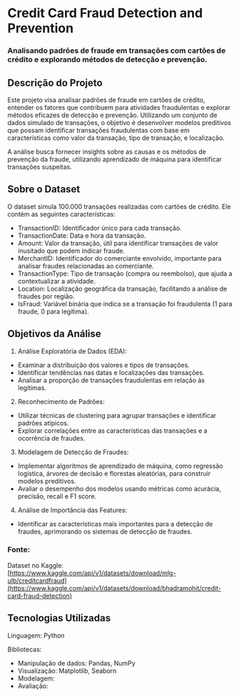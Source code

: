 # Credit Card Fraud Detection and Prevention
### Analisando padrões de fraude em transações com cartões de crédito e explorando métodos de detecção e prevenção.

## Descrição do Projeto
Este projeto visa analisar padrões de fraude em cartões de crédito, entender os fatores que contribuem para atividades fraudulentas e explorar métodos eficazes de detecção e prevenção. Utilizando um conjunto de dados simulado de transações, o objetivo é desenvolver modelos preditivos que possam identificar transações fraudulentas com base em características como valor da transação, tipo de transação, e localização.

A análise busca fornecer insights sobre as causas e os métodos de prevenção da fraude, utilizando aprendizado de máquina para identificar transações suspeitas.

## Sobre o Dataset
O dataset simula 100.000 transações realizadas com cartões de crédito. Ele contém as seguintes características:

- TransactionID: Identificador único para cada transação.
- TransactionDate: Data e hora da transação.
- Amount: Valor da transação, útil para identificar transações de valor inusitado que podem indicar fraude.
- MerchantID: Identificador do comerciante envolvido, importante para analisar fraudes relacionadas ao comerciante.
- TransactionType: Tipo de transação (compra ou reembolso), que ajuda a contextualizar a atividade.
- Location: Localização geográfica da transação, facilitando a análise de fraudes por região.
- IsFraud: Variável binária que indica se a transação foi fraudulenta (1 para fraude, 0 para legítima).

## Objetivos da Análise
1) Análise Exploratória de Dados (EDA):
- Examinar a distribuição dos valores e tipos de transações.
- Identificar tendências nas datas e localizações das transações.
- Analisar a proporção de transações fraudulentas em relação às legítimas.
  
2) Reconhecimento de Padrões:
- Utilizar técnicas de clustering para agrupar transações e identificar padrões atípicos.
- Explorar correlações entre as características das transações e a ocorrência de fraudes.
  
3)  Modelagem de Detecção de Fraudes:
- Implementar algoritmos de aprendizado de máquina, como regressão logística, árvores de decisão e florestas aleatórias, para construir modelos preditivos.
- Avaliar o desempenho dos modelos usando métricas como acurácia, precisão, recall e F1 score.

4) Análise de Importância das Features:
- Identificar as características mais importantes para a detecção de fraudes, aprimorando os sistemas de detecção de fraudes.

### Fonte:
Dataset no Kaggle: [https://www.kaggle.com/api/v1/datasets/download/mlg-ulb/creditcardfraud](https://www.kaggle.com/api/v1/datasets/download/bhadramohit/credit-card-fraud-detection)

## Tecnologias Utilizadas
Linguagem: Python

Bibliotecas:
- Manipulação de dados: Pandas, NumPy
- Visualização: Matplotlib, Seaborn
- Modelagem: 
- Avaliação: 
